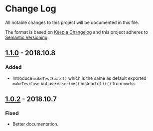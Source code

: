 # Change Log
All notable changes to this project will be documented in this file.

The format is based on [Keep a Changelog](http://keepachangelog.com/)
and this project adheres to [Semantic Versioning](http://semver.org/).


## [1.1.0] - 2018.10.8

### Added

- Introduce `makeTestSuite()` which is the same as default exported `makeTestCase`
  but use `describe()` instead of `it()` from `mocha`.


## [1.0.2] - 2018.10.7

### Fixed

- Better documentation.


[Unreleased]: https://github.com/zaufi/mocha-test-data-loader/compare/release/1.1.0...HEAD
[1.1.0]: https://github.com/zaufi/mocha-test-data-loader/compare/release/1.0.2...release/1.1.0
[1.0.2]: https://github.com/zaufi/mocha-test-data-loader/compare/release/1.0.1...release/1.0.2
[1.0.1]: https://github.com/zaufi/mocha-test-data-loader/compare/release/0a1a492...release/1.0.1

